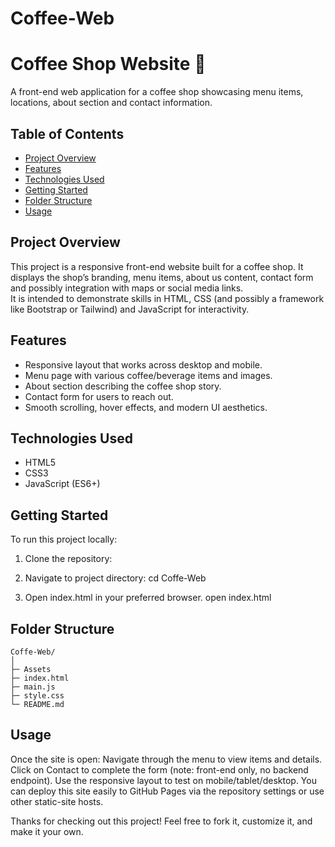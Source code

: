 ﻿# Coffee-Web

# Coffee Shop Website 🍵

A front-end web application for a coffee shop showcasing menu items, locations, about section and contact information.

## Table of Contents

- [Project Overview](#project-overview)  
- [Features](#features)  
- [Technologies Used](#technologies-used)  
- [Getting Started](#getting-started)  
- [Folder Structure](#folder-structure)  
- [Usage](#usage)  
 

## Project Overview

This project is a responsive front-end website built for a coffee shop. It displays the shop’s branding, menu items, about us content, contact form and possibly integration with maps or social media links.  
It is intended to demonstrate skills in HTML, CSS (and possibly a framework like Bootstrap or Tailwind) and JavaScript for interactivity.

## Features

- Responsive layout that works across desktop and mobile.  
- Menu page with various coffee/beverage items and images.  
- About section describing the coffee shop story.  
- Contact form for users to reach out.   
- Smooth scrolling, hover effects, and modern UI aesthetics.

## Technologies Used

- HTML5  
- CSS3  
- JavaScript (ES6+)  

## Getting Started

To run this project locally:

1. Clone the repository:  
   
2. Navigate to project directory:
    cd Coffe-Web

3. Open index.html in your preferred browser.
    open index.html


## Folder Structure
```
Coffe-Web/
│
├─ Assets
├─ index.html
├─ main.js
├─ style.css
└─ README.md
```

## Usage

Once the site is open:
Navigate through the menu to view items and details.
Click on Contact to complete the form (note: front-end only, no backend endpoint).
Use the responsive layout to test on mobile/tablet/desktop.
You can deploy this site easily to GitHub Pages via the repository settings or use other static-site hosts.


Thanks for checking out this project! Feel free to fork it, customize it, and make it your own.



